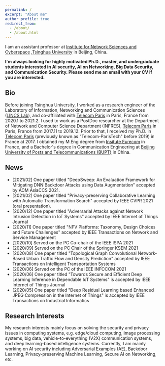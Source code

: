 ```yaml
---
permalink: /
excerpt: "About me"
author_profile: true
redirect_from: 
  - /about/
  - /about.html
---
```


I am an assistant professor at [Institute for Network Sciences and Cyberspace](http://www.insc.tsinghua.edu.cn/) 
,[Tsinghua University](https://www.tsinghua.edu.cn/) in Beijing, China. 

**I'm always looking for highly motivated Ph.D., master, and undergraduate students interested in AI security, AI on Networking, Big Data Security, and Communication Security. Please send me an email with your CV if you are interested.**

Bio
------
Before joining Tsinghua University, I worked as a research engineer of the Laboratory of Information, Networking and Communication Sciences ([LINCS Lab](https://www.lincs.fr/)),  and co-affiliated with [Telecom Paris](https://www.telecom-paris.fr/en/home) in Paris, France from 2020.1 to 2021.2. I used to work as a PostDoc researcher at the Department of Network and Computer Science Department (INFRES), [Telecom Paris](https://www.telecom-paris.fr/en/home) in Paris, France from 2017.11 to 2019.12. Prior to that, I received my Ph.D. in [Telecom Paris](https://www.telecom-paris.fr/en/home) (previously known as "Telecom-ParisTech" before 2019) in France at 2017. I obtained my M.Eng degree from [Insitute Eurecom](https://www.eurecom.fr/en) in France, and a Bachelor's degree in Communication Engineering at [Beijing University of Posts and Telecommunications (BUPT)](https://english.bupt.edu.cn/) in China. 

News
------
* [2021/02] One paper titled "DeepSweep: An Evaluation Framework for Mitigating DNN Backdoor Attacks using Data Augmentation" accepted by ACM AsiaCCS 2021.
* [2021/02] One paper titled "Privacy-preserving Collaborative Learning with Automatic Transformation Search" accepted by IEEE CVPR 2021 (oral presentation).
* [2020/12] One paper titled "Adversarial Attacks against Network Intrusion Detection in IoT Systems" accepted by IEEE Internet of Things Journal
* [2020/11] One paper titled "NFV Platforms: Taxonomy, Design Choices and Future Challenges" accepted by IEEE Transactions on Network and Service Management
* [2020/10] Served on the PC Co-chair of the IEEE ISPA 2021
* [2020/09] Served on the PC Chair of the Springer KSEM 2021
* [2020/08] One paper titled "Topological Graph Convolutional Network-Based Urban Traffic Flow and Density Prediction" accepted by IEEE Transactions on Intelligent Transportation Systems
* [2020/06] Served on the PC of the IEEE INFOCOM 2021
* [2020/06] One paper titled "Towards Secure and Efficient Deep Learning Inference in Dependable IoT Systems" is accepted by IEEE Internet of Things Journal
* [2020/05] One paper titled "Deep Residual Learning based Enhanced JPEG Compression in the Internet of Things" is accepted by IEEE Transactions on Industrial Informatics

Research Interests
------
My research interests mainly focus on solving the security and privacy issues in computing systems, e.g. edge/cloud computing, image processing systems, big data, vehicle-to-everything (V2X) communication systems, and deep learning-based intelligence systems. Currently, I am mainly working on AI security including Adversarial Examples (AE), Backdoor Learning, Privacy-preserving Machine Learning, Secure AI on Networking, etc.

